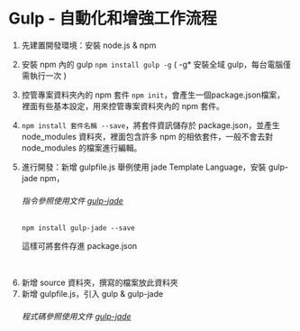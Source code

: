 # Gulp - 自動化和增強工作流程

1. 先建置開發環境：安裝 node.js & npm
2. 安裝 npm 內的 gulp
   `npm install gulp -g` ( -g* 安裝全域 gulp，每台電腦僅需執行一次 )
3. 控管專案資料夾內的 npm 套件
   `npm init`，會產生一個package.json檔案，裡面有些基本設定，用來控管專案資料夾內的 npm 套件。
4. `npm install 套件名稱 --save`，將套件資訊儲存於 package.json，並產生 node_modules 資料夾，裡面包含許多 npm 的相依套件，一般不會去對  node_modules 的檔案進行編輯。

5. 進行開發：新增 gulpfile.js
   舉例使用 jade Template Language，安裝 gulp-jade npm， 
   ###### 指令參照使用文件 [gulp-jade](https://www.npmjs.com/package/gulp-jade)
   ```
   npm install gulp-jade --save
   ```
   這樣可將套件存進 package.json

<br>

6. 新增 source 資料夾，撰寫的檔案放此資料夾
7. 新增 gulpfile.js，引入 gulp & gulp-jade
   ###### 程式碼參照使用文件 [gulp-jade](https://www.npmjs.com/package/gulp-jade) 